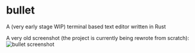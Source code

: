 # bullet
A (very early stage WIP) terminal based text editor written in Rust

A very old screenshot (the project is currently being rewrote from scratch):
![bullet screenshot](http://i.imgur.com/8wwiItW.png)
